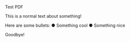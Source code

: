 Test PDF

This is a normal text about something!

Here are some bullets:
●  Something cool
●  Something nice

Goodbye!

